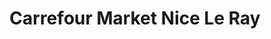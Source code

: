 ---
title: "Carrefour Market Nice Le Ray"
url: /nice/carrefour-market-nice-le-ray/
shop: Supermarkt
---